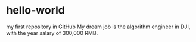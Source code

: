 # hello-world
my first repository in GitHub
My dream job is the algorithm engineer in DJI, with the year salary of 300,000 RMB.
